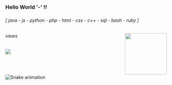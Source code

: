 <h3 align="left">Hello World '-' !!</h3>

###

<h6 align="left">[  java - js - python - php - html - css - c++ - sql - bash - ruby  ]</h6>

###

<img align="right" height="130" src="https://i.imgflip.com/65efzo.gif"  />

###

<h6 align="left">views</h6>

###

<img align="left" src="https://profile-counter.glitch.me/x0sh/count.svg"  />

###

<br clear="both">

<img src="https://storage.googleapis.com/gweb-uniblog-publish-prod/original_images/Dino_non-birthday_version.gif" alt="Snake animation" />

###
